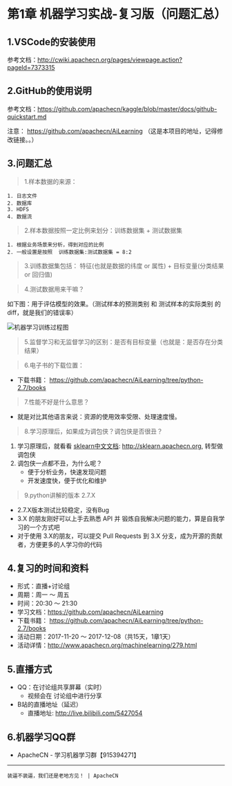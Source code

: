 # 第1章 机器学习实战-复习版（问题汇总）

## 1.VSCode的安装使用

参考文档：http://cwiki.apachecn.org/pages/viewpage.action?pageId=7373315

## 2.GitHub的使用说明

参考文档：https://github.com/apachecn/kaggle/blob/master/docs/github-quickstart.md

注意： https://github.com/apachecn/AiLearning （这是本项目的地址，记得修改链接。。）

## 3.问题汇总

> 1.样本数据的来源：

    1. 日志文件
    2. 数据库
    3. HDFS
    4. 数据流

> 2.样本数据按照一定比例来划分：训练数据集 + 测试数据集 

    1. 根据业务场景来分析，得到对应的比例
    2. 一般设置是按照  训练数据集:测试数据集 = 8:2

> 3.训练数据集包括： 特征(也就是数据的纬度 or 属性) + 目标变量(分类结果 or 回归值)

> 4.测试数据用来干嘛？

如下图：用于评估模型的效果。（测试样本的预测类别 和 测试样本的实际类别 的diff，就是我们的错误率）

![机器学习训练过程图](http://data.apachecn.org/img/AiLearning/ml/1.MLFoundation/机器学习基础训练过程.jpg)

> 5.监督学习和无监督学习的区别：是否有目标变量（也就是：是否存在分类结果）

> 6.电子书的下载位置：

* 下载书籍： https://github.com/apachecn/AiLearning/tree/python-2.7/books

> 7.性能不好是什么意思？

* 就是对比其他语言来说：资源的使用效率受限、处理速度慢。

> 8.学习原理后，如果成为调包侠？调包侠是否很丑？

1. 学习原理后，就看看 [sklearn中文文档](http://sklearn.apachecn.org/): http://sklearn.apachecn.org, 转型做调包侠
2. 调包侠一点都不丑，为什么呢？
    * 便于分析业务，快速发现问题
    * 开发速度快，便于优化和维护

> 9.python讲解的版本 2.7.X

* 2.7.X版本测试比较稳定，没有Bug
* 3.X 的朋友刚好可以上手去熟悉 API 并 锻炼自我解决问题的能力，算是自我学习的一个方式吧
* 对于使用 3.X的朋友，可以提交 Pull Requests 到 3.X 分支，成为开源的贡献者，方便更多的人学习你的代码

## 4.复习的时间和资料

* 形式：直播+讨论组
* 周期：周一 ～ 周五
* 时间：20:30 ～ 21:30
* 学习文档：https://github.com/apachecn/AiLearning
* 下载书籍： https://github.com/apachecn/AiLearning/tree/python-2.7/books
* 活动日期：2017-11-20 ～ 2017-12-08（共15天，1章1天）
* 活动详情：http://www.apachecn.org/machinelearning/279.html

## 5.直播方式

* QQ：在讨论组共享屏幕（实时）
    * 视频会在 讨论组中进行分享
* B站的直播地址（延迟）
    * 直播地址: http://live.bilibili.com/5427054

## 6.机器学习QQ群

* ApacheCN - 学习机器学习群【915394271】

***

`装逼不装逼，我们还是老地方见！ | ApacheCN`
